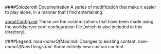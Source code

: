 ####Solozeroth Documentation
A series of modification that make it easier to play alone, in a manner that I find entertaining.

[aboutConfig.md](aboutConfig.md) 
These are the customizations that have been made using the worldserver.conf configuration file (which is also included in this directory).

####Legend:
*mod-nameOfMod.md:* Changes to existing content. 
*new-nameOfNewThings.md:* Some entirely new custom content.
